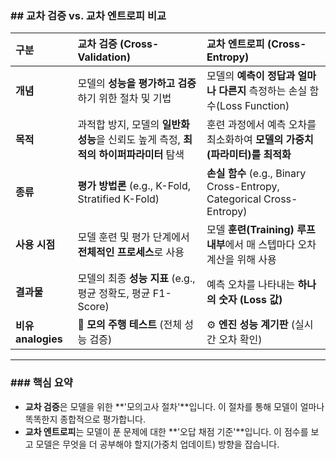 ### ## 교차 검증 vs. 교차 엔트로피 비교

| 구분 | 교차 검증 (Cross-Validation) | 교차 엔트로피 (Cross-Entropy) |
| :--- | :--- | :--- |
| **개념** | 모델의 **성능을 평가하고 검증**하기 위한 절차 및 기법 | 모델의 **예측이 정답과 얼마나 다른지** 측정하는 손실 함수(Loss Function) |
| **목적** | 과적합 방지, 모델의 **일반화 성능**을 신뢰도 높게 측정, **최적의 하이퍼파라미터** 탐색 | 훈련 과정에서 예측 오차를 최소화하여 **모델의 가중치(파라미터)를 최적화** |
| **종류** | **평가 방법론** (e.g., K-Fold, Stratified K-Fold) | **손실 함수** (e.g., Binary Cross-Entropy, Categorical Cross-Entropy) |
| **사용 시점** | 모델 훈련 및 평가 단계에서 **전체적인 프로세스**로 사용 | 모델 **훈련(Training) 루프 내부**에서 매 스텝마다 오차 계산을 위해 사용 |
| **결과물** | 모델의 최종 **성능 지표** (e.g., 평균 정확도, 평균 F1-Score) | 예측 오차를 나타내는 **하나의 숫자 (Loss 값)** |
| **비유  analogies** | 🚗 **모의 주행 테스트** (전체 성능 검증) | ⚙️ **엔진 성능 계기판** (실시간 오차 확인) |

---

### ### 핵심 요약

* **교차 검증**은 모델을 위한 **'모의고사 절차'**입니다. 이 절차를 통해 모델이 얼마나 똑똑한지 종합적으로 평가합니다.
* **교차 엔트로피**는 모델이 푼 문제에 대한 **'오답 채점 기준'**입니다. 이 점수를 보고 모델은 무엇을 더 공부해야 할지(가중치 업데이트) 방향을 잡습니다.

